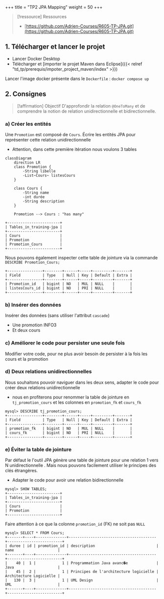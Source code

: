 +++
title = "TP2 JPA Mapping"
weight = 50
+++

> [!ressource] Ressources
> - [https://github.com/Adrien-Courses/R605-TP-JPA.git](https://github.com/Adrien-Courses/R605-TP-JPA.git)

## 1. Télécharger et lancer le projet
- Lancer Docker Desktop
- Télécharger et [importer le projet Maven dans Eclipse]({{< relref "td_tp/prerequis/impoter_project_maven/index" >}})

Lancer l'image docker présente dans le `Dockerfile` : `docker compose up`

## 2. Consignes

> [!affirmation] Objectif
> D'approfondir la relation `@OneToMany` et de comprendre la notion de relation unidirectionnelle et bidirectionnelle.


### a) Créer les entités
Une `Promotion` est composé de `Cours`. Écrire les entités JPA pour représenter cette relation unidirectionnelle
- Attention, dans cette première itération nous voulons 3 tables

```mermaid
classDiagram
    direction LR
    class Promotion {
        -String libelle
        -List~Cours~ listesCours
    }

    class Cours {
        -String name
        -int durée
        -String description
    }

    Promotion --> Cours : "has many"
```

```
+------------------------+
| Tables_in_training-jpa |
+------------------------+
| Cours                  |
| Promotion              |
| Promotion_Cours        |
+------------------------+
```

Nous pouvons également inspecter cette table de jointure via la commande `DESCRIBE Promotion_Cours;`
```
+----------------+--------+------+-----+---------+-------+
| Field          | Type   | Null | Key | Default | Extra |
+----------------+--------+------+-----+---------+-------+
| Promotion_id   | bigint | NO   | MUL | NULL    |       |
| listesCours_id | bigint | NO   | PRI | NULL    |       |
+----------------+--------+------+-----+---------+-------+
```

### b) Insérer des données
Insérer des données (sans utiliser l'attribut `cascade`)
- Une promotion INFO3
- Et deux cours

### c) Améliorer le code pour persister une seule fois

Modifier votre code, pour ne plus avoir besoin de persister à la fois les cours et la promotion

### d) Deux relations unidirectionnelles
Nous souhaitons pouvoir naviguer dans les deux sens, adapter le code pour créer deux relations unidirectionnelle 
- nous en profiterons pour renommer la table de jointure en `tj_promotion_cours` et les colonnes en `promotion_fk` et `cours_fk`

<!--
@Entity
public class Promotion {
    ...

    @OneToMany(cascade = CascadeType.ALL)
    @JoinTable(
        name = "tj_promotion_cours", // Nom de la table de jointure
        joinColumns = @JoinColumn(name = "promotion_fk"), // Colonne FK pour Promotion
        inverseJoinColumns = @JoinColumn(name = "cours_fk") // Colonne FK pour Cours
    )
    private List<Cours> listesCours;
}
-->

```
mysql> DESCRIBE tj_promotion_cours;
+----------------+--------+------+-----+---------+-------+
| Field          | Type   | Null | Key | Default | Extra |
+----------------+--------+------+-----+---------+-------+
| promotion_fk   | bigint | NO   | MUL | NULL    |       |
| cours_fk       | bigint | NO   | PRI | NULL    |       |
+----------------+--------+------+-----+---------+-------+
```

### e) Éviter la table de jointure
Par défaut le l'outil JPA génère une table de jointure pour une relation 1 vers N unidirectionnelle . Mais nous pouvons facilement utiliser le principes des clés étrangères.
- Adapter le code pour avoir une relation bidirectionnelle 

```
mysql> SHOW TABLES;
+------------------------+
| Tables_in_training-jpa |
+------------------------+
| Cours                  |
| Promotion              |
+------------------------+
```

Faire attention à ce que la colonne `promotion_id` (FK) ne soit pas `NULL`

```
mysql> SELECT * FROM Cours;
+-------+----+--------------+----------------------------------------+-------------------------+
| duree | id | promotion_id | description                            | name                    |
+-------+----+--------------+----------------------------------------+-------------------------+
|    40 |  1 |            1 | Programmation Java avanc�e             | Java                    |
|    45 |  2 |            1 | Principes de l'architecture logicielle | Architecture Logicielle |
|   130 |  3 |            1 | UML Design                             | UML                     |
+-------+----+--------------+----------------------------------------+-------------------------+
```
